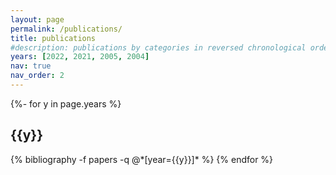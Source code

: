 ```yaml
---
layout: page
permalink: /publications/
title: publications
#description: publications by categories in reversed chronological order.
years: [2022, 2021, 2005, 2004]
nav: true
nav_order: 2
---
```

<!-- _pages/publications.md -->
<div class="publications">

{%- for y in page.years %}
  <h2 class="year">{{y}}</h2>
  {% bibliography -f papers -q @*[year={{y}}]* %}
{% endfor %}

</div>

